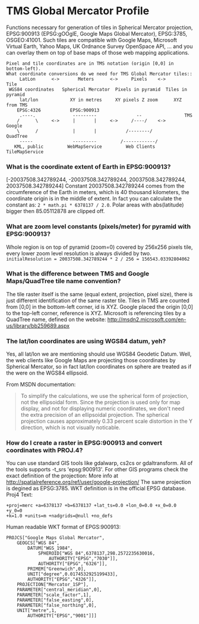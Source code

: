 # TMS Global Mercator Profile

Functions necessary for generation of tiles in Spherical Mercator projection,
EPSG:900913 (EPSG:gOOglE, Google Maps Global Mercator), EPSG:3785, OSGEO:41001.
Such tiles are compatible with Google Maps, Microsoft Virtual Earth, Yahoo Maps,
UK Ordnance Survey OpenSpace API, ...
and you can overlay them on top of base maps of those web mapping applications.
	
	Pixel and tile coordinates are in TMS notation (origin [0,0] in bottom-left).
	What coordinate conversions do we need for TMS Global Mercator tiles::
	     LatLon      <->       Meters      <->     Pixels    <->       Tile     
	 WGS84 coordinates   Spherical Mercator  Pixels in pyramid  Tiles in pyramid
	     lat/lon            XY in metres     XY pixels Z zoom      XYZ from TMS 
	    EPSG:4326           EPSG:900913                                         
	     .----.              ---------               --                TMS      
	    /      \     <->     |       |     <->     /----/    <->      Google    
	    \      /             |       |           /--------/          QuadTree   
	     -----               ---------         /------------/                   
	   KML, public         WebMapService         Web Clients      TileMapService
	   
### What is the coordinate extent of Earth in EPSG:900913?
[-20037508.342789244, -20037508.342789244, 20037508.342789244, 20037508.342789244]
Constant 20037508.342789244 comes from the circumference of the Earth in meters,
which is 40 thousand kilometers, the coordinate origin is in the middle of extent.
In fact you can calculate the constant as: `2 * math.pi * 6378137 / 2.0`.
Polar areas with abs(latitude) bigger then 85.05112878 are clipped off.
### What are zoom level constants (pixels/meter) for pyramid with EPSG:900913?
Whole region is on top of pyramid (zoom=0) covered by 256x256 pixels tile,
every lower zoom level resolution is always divided by two.
`initialResolution = 20037508.342789244 * 2 / 256 = 156543.03392804062`
### What is the difference between TMS and Google Maps/QuadTree tile name convention?
The tile raster itself is the same (equal extent, projection, pixel size),
there is just different identification of the same raster tile.
Tiles in TMS are counted from [0,0] in the bottom-left corner, id is XYZ.
Google placed the origin [0,0] to the top-left corner, reference is XYZ.
Microsoft is referencing tiles by a QuadTree name, defined on the website:
http://msdn2.microsoft.com/en-us/library/bb259689.aspx
### The lat/lon coordinates are using WGS84 datum, yeh?
Yes, all lat/lon we are mentioning should use WGS84 Geodetic Datum.
Well, the web clients like Google Maps are projecting those coordinates by
Spherical Mercator, so in fact lat/lon coordinates on sphere are treated as if
the were on the WGS84 ellipsoid.

From MSDN documentation:
>To simplify the calculations, we use the spherical form of projection, not
the ellipsoidal form. Since the projection is used only for map display,
and not for displaying numeric coordinates, we don't need the extra precision
of an ellipsoidal projection. The spherical projection causes approximately
0.33 percent scale distortion in the Y direction, which is not visually noticable.
### How do I create a raster in EPSG:900913 and convert coordinates with PROJ.4?
You can use standard GIS tools like gdalwarp, cs2cs or gdaltransform.
All of the tools supports -t_srs 'epsg:900913'.
For other GIS programs check the exact definition of the projection:
More info at http://spatialreference.org/ref/user/google-projection/
The same projection is degined as EPSG:3785. WKT definition is in the official
EPSG database.
Proj4 Text:
```
+proj=merc +a=6378137 +b=6378137 +lat_ts=0.0 +lon_0=0.0 +x_0=0.0 +y_0=0
+k=1.0 +units=m +nadgrids=@null +no_defs
```

Human readable WKT format of EPGS:900913:
```	  
PROJCS["Google Maps Global Mercator",
    GEOGCS["WGS 84",
        DATUM["WGS_1984",
            SPHEROID["WGS 84",6378137,298.2572235630016,
                AUTHORITY["EPSG","7030"]],
            AUTHORITY["EPSG","6326"]],
        PRIMEM["Greenwich",0],
        UNIT["degree",0.0174532925199433],
        AUTHORITY["EPSG","4326"]],
    PROJECTION["Mercator_1SP"],
    PARAMETER["central_meridian",0],
    PARAMETER["scale_factor",1],
    PARAMETER["false_easting",0],
    PARAMETER["false_northing",0],
    UNIT["metre",1,
        AUTHORITY["EPSG","9001"]]]
```